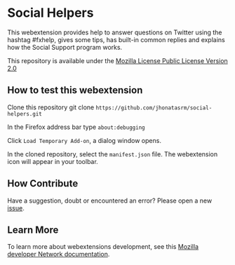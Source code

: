 # Social Helpers

This webextension provides help to answer questions on Twitter using the hashtag #fxhelp, gives some tips, has built-in common replies and explains how the Social Support program works.

This repository is available under the [Mozilla License Public License Version 2.0](https://github.com/jhonatasrm/social-helpers/blob/master/LICENSE)

## How to test this webextension

Clone this repository git clone ```https://github.com/jhonatasrm/social-helpers.git```

In the Firefox address bar type ```about:debugging```

Click ```Load Temporary Add-on```, a dialog window opens.

In the cloned repository, select the ```manifest.json``` file. The webextension icon will appear in your toolbar.

## How Contribute

Have a suggestion, doubt or encountered an error? Please open a new [issue](https://github.com/jhonatasrm/social-helpers/issues/new).

## Learn More
To learn more about webextensions development, see this [Mozilla developer Network documentation](https://developer.mozilla.org/en-US/Add-ons/WebExtensions).
